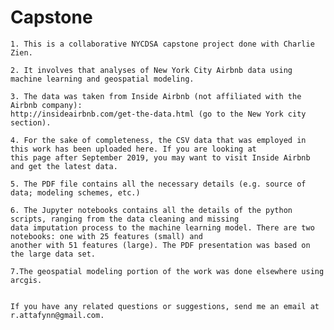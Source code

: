 # Capstone



    1. This is a collaborative NYCDSA capstone project done with Charlie Zien.

    2. It involves that analyses of New York City Airbnb data using machine learning and geospatial modeling.

    3. The data was taken from Inside Airbnb (not affiliated with the Airbnb company): 
    http://insideairbnb.com/get-the-data.html (go to the New York city section).

    4. For the sake of completeness, the CSV data that was employed in this work has been uploaded here. If you are looking at 
    this page after September 2019, you may want to visit Inside Airbnb and get the latest data.

    5. The PDF file contains all the necessary details (e.g. source of data; modeling schemes, etc.)

    6. The Jupyter notebooks contains all the details of the python scripts, ranging from the data cleaning and missing 
    data imputation process to the machine learning model. There are two notebooks: one with 25 features (small) and 
    another with 51 features (large). The PDF presentation was based on the large data set.

    7.The geospatial modeling portion of the work was done elsewhere using arcgis.
    
    
    If you have any related questions or suggestions, send me an email at r.attafynn@gmail.com.

